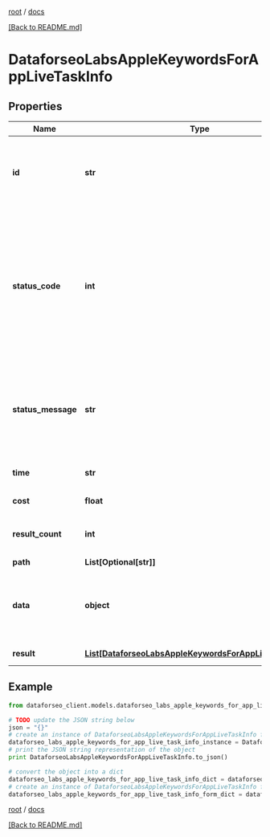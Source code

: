[root](./../ "root") / [docs](./ "docs")

[[Back to README.md]](./../README.md "[Back to README.md]")

# DataforseoLabsAppleKeywordsForAppLiveTaskInfo

## Properties

Name | Type | Description | Notes
------------ | ------------- | ------------- | -------------
**id** | **str** | task identifier unique task identifier in our system in the UUID format | [optional]
**status_code** | **int** | status code of the task generated by DataForSEO, can be within the following range: 10000-60000 you can find the full list of the response codes here | [optional]
**status_message** | **str** | informational message of the task you can find the full list of general informational messages here | [optional]
**time** | **str** | execution time, seconds | [optional]
**cost** | **float** | total tasks cost, USD | [optional]
**result_count** | **int** | number of elements in the result array | [optional]
**path** | **List[Optional[str]]** | URL path | [optional]
**data** | **object** | contains the same parameters that you specified in the POST request | [optional]
**result** | [**List[DataforseoLabsAppleKeywordsForAppLiveResultInfo]**](DataforseoLabsAppleKeywordsForAppLiveResultInfo.md) | array of results | [optional]

## Example

```python
from dataforseo_client.models.dataforseo_labs_apple_keywords_for_app_live_task_info import DataforseoLabsAppleKeywordsForAppLiveTaskInfo

# TODO update the JSON string below
json = "{}"
# create an instance of DataforseoLabsAppleKeywordsForAppLiveTaskInfo from a JSON string
dataforseo_labs_apple_keywords_for_app_live_task_info_instance = DataforseoLabsAppleKeywordsForAppLiveTaskInfo.from_json(json)
# print the JSON string representation of the object
print DataforseoLabsAppleKeywordsForAppLiveTaskInfo.to_json()

# convert the object into a dict
dataforseo_labs_apple_keywords_for_app_live_task_info_dict = dataforseo_labs_apple_keywords_for_app_live_task_info_instance.to_dict()
# create an instance of DataforseoLabsAppleKeywordsForAppLiveTaskInfo from a dict
dataforseo_labs_apple_keywords_for_app_live_task_info_form_dict = dataforseo_labs_apple_keywords_for_app_live_task_info.from_dict(dataforseo_labs_apple_keywords_for_app_live_task_info_dict)
```

  

[root](./../ "root") / [docs](./ "docs")

[[Back to README.md]](./../README.md "[Back to README.md]")
